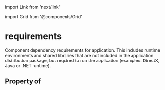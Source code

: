 import Link from 'next/link'
  
import Grid from '@components/Grid'

# requirements

Component dependency requirements for application. This includes runtime environments and shared libraries that are not included in the application distribution package, but required to run the application (examples: DirectX, Java or .NET runtime).

## Property of



